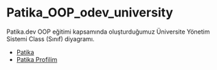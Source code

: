 # Patika_OOP_odev_university
Patika.dev OOP eğitimi kapsamında oluşturduğumuz Üniversite Yönetim Sistemi Class (Sınıf) diyagramı.


- [Patika](https://app.patika.dev/)
- [Patika Profilim](https://app.patika.dev/aytac)
